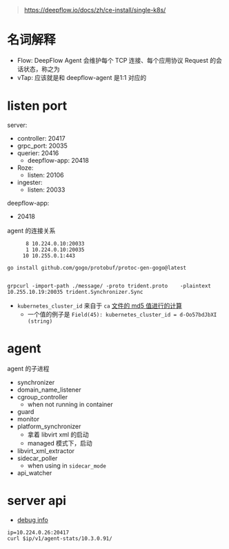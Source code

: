 > https://deepflow.io/docs/zh/ce-install/single-k8s/

# 名词解释

* Flow: DeepFlow Agent 会维护每个 TCP 连接、每个应用协议 Request 的会话状态，称之为 
* vTap: 应该就是和 deepflow-agent 是1:1 对应的

# listen port

server:

* controller: 20417
* grpc_port: 20035
* querier: 20416
  * deepflow-app: 20418
* Roze:
  * listen: 20106
* ingester:
  * listen: 20033

deepflow-app:

* 20418

agent 的连接关系

```
      8 10.224.0.10:20033
      1 10.224.0.10:20035
     10 10.255.0.1:443
```

```
go install github.com/gogo/protobuf/protoc-gen-gogo@latest 


grpcurl -import-path ./message/ -proto trident.proto    -plaintext   10.255.10.19:20035 trident.Synchronizer.Sync
```

* `kubernetes_cluster_id` 来自于 `ca` [文件的 md5 值进行的计算](https://github.com/deepflowio/deepflow/blob/main/server/controller/common/uid.go#L64-L84)
  * 一个值的例子是 `Field(45): kubernetes_cluster_id = d-Oo57bdJbXI (string)`

# agent

agent 的子进程

* synchronizer
* domain_name_listener
* cgroup_controller
  * when not running in container
* guard
* monitor
* platform_synchronizer
  * 拿着 libvirt xml 的启动
  * managed 模式下，启动
* libvirt_xml_extractor
* sidecar_poller
  * when using in `sidecar_mode`
* api_watcher

# server api

* [debug info](https://github.com/deepflowio/deepflow/blob/main/server/controller/http/router/debug.go#L39-L57)

```
ip=10.224.0.26:20417
curl $ip/v1/agent-stats/10.3.0.91/
```

